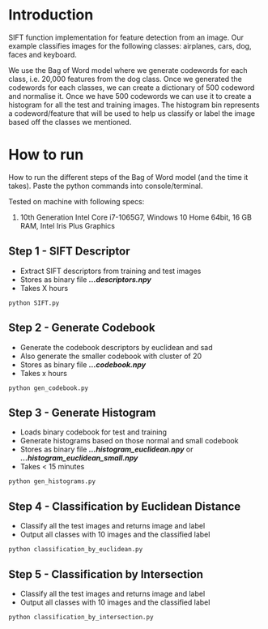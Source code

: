 # Introduction

SIFT function implementation for feature detection from an image. Our example classifies images for the following classes: airplanes, cars, dog, faces and keyboard.

We use the Bag of Word model where we generate codewords for each class, i.e. 20,000 features from the dog class. Once we generated the codewords for each classes, we can create a dictionary of 500 codeword and normalise it. Once we have 500 codewords we can use it to create a histogram for all the test and training images. The histogram bin represents a codeword/feature that will be used to help us classify or label the image based off the classes we mentioned.

# How to run

How to run the different steps of the Bag of Word model (and the time it takes). Paste the python commands into console/terminal.

Tested on machine with following specs:
1. 10th Generation Intel Core i7-1065G7, Windows 10 Home 64bit, 16 GB RAM, Intel Iris Plus Graphics

## Step 1 - SIFT Descriptor

* Extract SIFT descriptors from training and test images
* Stores as binary file ***...descriptors.npy***
* Takes X hours

``` 
python SIFT.py
```

## Step 2 - Generate Codebook

* Generate the codebook descriptors by euclidean and sad
* Also generate the smaller codebook with cluster of 20
* Stores as binary file ***...codebook.npy***
* Takes x hours

``` 
python gen_codebook.py
```

## Step 3 - Generate Histogram

* Loads binary codebook for test and training
* Generate histograms based on those normal and small codebook 
* Stores as binary file ***...histogram_euclidean.npy*** or ***...histogram_euclidean_small.npy***
* Takes < 15 minutes

``` 
python gen_histograms.py
```

## Step 4 - Classification by Euclidean Distance

* Classify all the test images and returns image and label
* Output all classes with 10 images and the classified label

``` 
python classification_by_euclidean.py
```
## Step 5 - Classification by Intersection

* Classify all the test images and returns image and label
* Output all classes with 10 images and the classified label

``` 
python classification_by_intersection.py
```